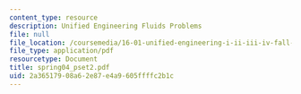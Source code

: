 ```yaml
---
content_type: resource
description: Unified Engineering Fluids Problems
file: null
file_location: /coursemedia/16-01-unified-engineering-i-ii-iii-iv-fall-2005-spring-2006/2a36517908a62e87e4a9605ffffc2b1c_spring04_pset2.pdf
file_type: application/pdf
resourcetype: Document
title: spring04_pset2.pdf
uid: 2a365179-08a6-2e87-e4a9-605ffffc2b1c
---
```

